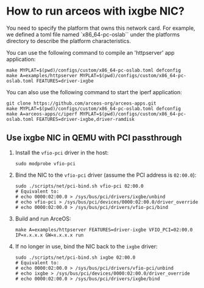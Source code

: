 # How to run arceos with ixgbe NIC?

You need to specify the platform that owns this network card. For example, we defined a toml file named `x86_64-pc-oslab`` under the platforms directory to describe the platform characteristics.

You can use the following command to compile an 'httpserver' app application:

```shell
make MYPLAT=$(pwd)/configs/custom/x86_64-pc-oslab.toml defconfig
make A=examples/httpserver MYPLAT=$(pwd)/configs/custom/x86_64-pc-oslab.toml FEATURES=driver-ixgbe
```

You can also use the following command to start the iperf application:

```shell
git clone https://github.com/arceos-org/arceos-apps.git
make MYPLAT=$(pwd)/configs/custom/x86_64-pc-oslab.toml defconfig
make A=arceos-apps/c/iperf MYPLAT=$(pwd)/configs/custom/x86_64-pc-oslab.toml FEATURES=driver-ixgbe,driver-ramdisk
```

## Use ixgbe NIC in QEMU with PCI passthrough

1. Install the `vfio-pci` driver in the host:

    ```shell
    sudo modprobe vfio-pci
    ```

2. Bind the NIC to the `vfio-pci` driver (assume the PCI address is `02:00.0`):

    ```shell
    sudo ./scripts/net/pci-bind.sh vfio-pci 02:00.0
    # Equivalent to:
    # echo 0000:02:00.0 > /sys/bus/pci/drivers/ixgbe/unbind
    # echo vfio-pci > /sys/bus/pci/devices/0000:02:00.0/driver_override
    # echo 0000:02:00.0 > /sys/bus/pci/drivers/vfio-pci/bind
    ```

3. Build and run ArceOS:

    ```shell
    make A=examples/httpserver FEATURES=driver-ixgbe VFIO_PCI=02:00.0 IP=x.x.x.x GW=x.x.x.x run
    ```

4. If no longer in use, bind the NIC back to the `ixgbe` driver:

    ```shell
    sudo ./scripts/net/pci-bind.sh ixgbe 02:00.0
    # Equivalent to:
    # echo 0000:02:00.0 > /sys/bus/pci/drivers/vfio-pci/unbind
    # echo ixgbe > /sys/bus/pci/devices/0000:02:00.0/driver_override
    # echo 0000:02:00.0 > /sys/bus/pci/drivers/ixgbe/bind
    ```
